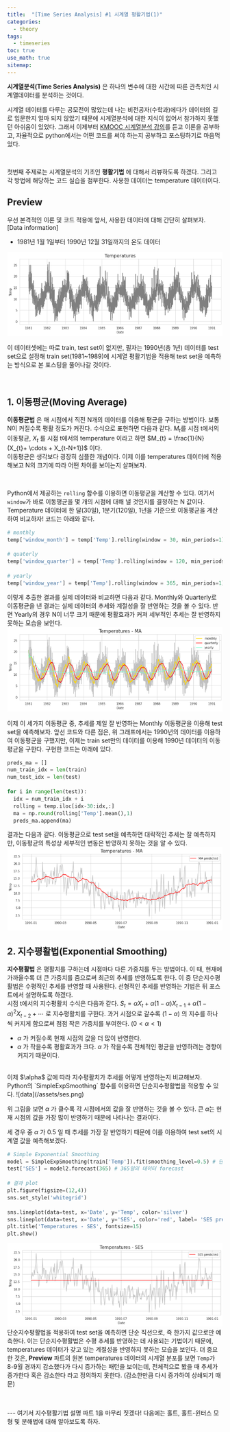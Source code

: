 ```yaml
---
title:  "[Time Series Analysis] #1 시계열 평활기법(1)"
categories:
  - theory
tags:
  - timeseries
toc: true
use_math: true
sitemap: 
---
```


**시계열분석(Time Series Analysis)** 은 하나의 변수에 대한 시간에 따른 관측치인 시계열데이터를 분석하는 것이다. 

시계열 데이터를 다루는 공모전이 많았는데 나는 비전공자(수학과)에다가 데이터의 길로 입문한지 얼마 되지 않았기 때문에 시계열분석에 대한 지식이 없어서 참가하지 못했던 아쉬움이 있었다.
그래서 이제부터 [KMOOC 시계열분석 강의]를 듣고 이론을 공부하고, 자율적으로 python에서는 어떤 코드를 써야 하는지 공부하고 포스팅하기로 마음먹었다. <br>

<br>

첫번째 주제로는 시계열분석의 기초인 **평활기법** 에 대해서 리뷰하도록 하겠다. 그리고 각 방법에 해당하는 코드 실습을 첨부한다. 사용한 데이터는 temperature 데이터이다.

## Preview
우선 본격적인 이론 및 코드 적용에 앞서, 사용한 데이터에 대해 간단히 살펴보자. <br>
[Data information]
 + 1981년 1월 1일부터 1990년 12월 31일까지의 온도 데이터

![data](/assets/data.png)

이 데이터셋에는 따로 train, test set이 없지만, 필자는 1990년(총 1년) 데이터를 test set으로 설정해 train set(1981~1989)에 시계열 평활기법을 적용해 test set을 예측하는 방식으로 본 포스팅을
풀어나갈 것이다.

<br>

## 1. 이동평균(Moving Average)
**이동평균법** 은 매 시점에서 직전 N개의 데이터를 이용해 평균을 구하는 방법이다. 보통 N이 커질수록 평활 정도가 커진다. 
수식으로 표현하면 다음과 같다. $M_{t}$를 시점 t에서의 이동평균, $X_{t}$ 를 시점 t에서의 temperature 이라고 하면 $M_{t} = \frac{1}{N}(X_{t}+ \cdots + X_{t-N+1})$ 이다.
<br>
이동평균은 생각보다 굉장히 심플한 개념이다. 이제 이를 temperatures 데이터에 적용해보고 N의 크기에 따라 어떤 차이를 보이는지 살펴보자.

<br>

Python에서 제공하는 `rolling` 함수를 이용하면 이동평균을 계산할 수 있다. 여기서 `window`가 바로 이동평균을 몇 개의 시점에 대해 낼 것인지를 결정하는 N 값이다. Temperature 데이터에
한 달(30일), 1분기(120일), 1년을 기준으로 이동평균을 계산하여 비교하자! 코드는 아래와 같다.
```python
# monthly
temp['window_month'] = temp['Temp'].rolling(window = 30, min_periods=1).mean()

# quaterly
temp['window_quarter'] = temp['Temp'].rolling(window = 120, min_periods=1).mean()

# yearly
temp['window_year'] = temp['Temp'].rolling(window = 365, min_periods=1).mean()
```

이렇게 추출한 결과를 실제 데이터와 비교하면 다음과 같다. Monthly와 Quarterly로 이동평균을 낸 결과는 실제 데이터의 추세와 계절성을 잘 반영하는 것을 볼 수 있다. 반면 Yearly의 경우 N이 너무 크기 때문에 평활효과가 커져 세부적인 추세는 잘 반영하지 못하는 모습을 보인다.
![data](/assets/rolling.png)

이제 이 세가지 이동평균 중, 추세를 제일 잘 반영하는 Monthly 이동평균을 이용해 test set을 예측해보자. 앞선 코드와 다른 점은, 위 그래프에서는 1990년의 데이터를 이용하여 이동평균을 구했지만,
이제는 train set만의 데이터를 이용해 1990년 데이터의 이동평균을 구한다. 구현한 코드는 아래에 있다.
```python
preds_ma = []
num_train_idx = len(train)
num_test_idx = len(test)

for i in range(len(test)):
  idx = num_train_idx + i
  rolling = temp.iloc[idx-30:idx,:]
  ma = np.round(rolling['Temp'].mean(),1)
  preds_ma.append(ma)
```
결과는 다음과 같다. 이동평균으로 test set을 예측하면 대략적인 추세는 잘 예측하지만, 이동평균의 특성상 세부적인 변동은 반영하지 못하는 것을 알 수 있다.
![data](/assets/pred_ma.png)

## 2. 지수평활법(Exponential Smoothing)
**지수평활법** 은 평활치를 구하는데 시점마다 다른 가중치를 두는 방법이다. 이 때, 현재에 가까울수록 더 큰 가중치를 줌으로써 최근의 추세를 반영하도록 한다. 이 중 단순지수평활법은 수평적인
추세를 반영할 때 사용된다. 선형적인 추세를 반영하는 기법은 뒤 포스트에서 설명하도록 하겠다.
<br>
시점 t에서의 지수평활치 수식은 다음과 같다. $S_{t} = \alpha X_{t} + \alpha(1-\alpha) X_{t-1} + \alpha(1-\alpha)^2 X_{t-2} + \cdots$ 로 지수평활치를 구한다. 과거 시점으로 갈수록
$(1-\alpha)$ 의 지수를 하나씩 커지게 함으로써 점점 작은 가중치를 부여한다. ($0<\alpha<1$)
 + $\alpha$ 가 커질수록 현재 시점의 값을 더 많이 반영한다.
 + $\alpha$ 가 작을수록 평활효과가 크다. $\alpha$ 가 작을수록 전체적인 평균을 반영하려는 경향이 커지기 때문이다.
 
<br>
이제 $\alpha$ 값에 따라 지수평활치가 추세를 어떻게 반영하는지 비교해보자. Python의 `SimpleExpSmoothing` 함수를 이용하면 단순지수평활법을 적용할 수 있다.
![data](/assets/ses.png)

위 그림을 보면 $\alpha$ 가 클수록 각 시점에서의 값을 잘 반영하는 것을 볼 수 있다. 큰 $\alpha$는 현재 시점의 값을 가장 많이 반영하기 때문에 나타나는 결과이다.

세 경우 중 $\alpha$ 가 0.5 일 때 추세를 가장 잘 반영하기 때문에 이를 이용하여 test set의 시계열 값을 예측해보겠다.
```python
# Simple Exponential Smoothing
model = SimpleExpSmoothing(train['Temp']).fit(smoothing_level=0.5) # 단순지수평활 모델 생성
test['SES'] = model2.forecast(365) # 365일의 데이터 forecast

# 결과 plot
plt.figure(figsize=(12,4))
sns.set_style('whitegrid')

sns.lineplot(data=test, x='Date', y='Temp', color='silver')
sns.lineplot(data=test, x='Date', y='SES', color='red', label= 'SES predicted')
plt.title('Temperatures - SES', fontsize=15)
plt.show()
```
![data](/assets/ses2.png)
단순지수평활법을 적용하여 test set을 예측하면 단순 직선으로, 즉 한가지 값으로만 예측한다. 이는 단순지수평활법은 수평 추세를 반영하는 데 사용되는 기법이기 때문에, temperatures 데이터가
갖고 있는 계절성을 반영하지 못하는 모습을 보인다. 더 중요한 것은, **Preview** 파트의 원본 temperatures 데이터의 시계열 분포를 보면 `Temp`가 8-9월 경까지 감소했다가 다시 증가하는 패턴을 보이는데, 전체적으로 봤을 때 추세가 증가한다 혹은 감소한다 라고 정의하지 못한다. (감소한만큼 다시 증가하여 상쇄되기 때문) 

<br>

<br>
---
여기서 지수평활기법 설명 파트 1을 마무리 짓겠다! 다음에는 홀트, 홀트-윈터스 모형 및 분해법에 대해 알아보도록 하자.


[KMOOC 시계열분석 강의]: http://www.kmooc.kr/courses/course-v1:POSTECHk+IMEN677+2020_2/about
